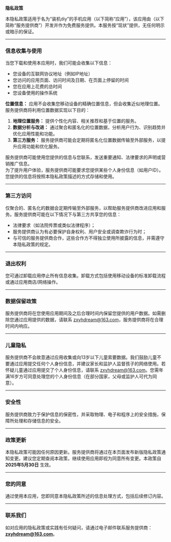 **隐私政策**

本隐私政策适用于名为“装机diy”的手机应用（以下简称“应用”），该应用由（以下简称“服务提供商”）开发并作为免费服务提供。本服务按“现状”提供，无任何明示或暗示的保证。

---

### **信息收集与使用**
当您下载和使用本应用时，我们可能会收集以下信息：
- 您设备的互联网协议地址（例如IP地址）
- 您访问的应用页面、访问时间及日期、在页面上停留的时间
- 您在应用上花费的总时间
- 您设备使用的操作系统

**位置信息：**
应用不会收集您移动设备的精确位置信息，但会收集近似地理位置。服务提供商将利用位置数据实现以下目的：
1. **地理位置服务：** 提供个性化内容、相关推荐和基于位置的服务。
2. **数据分析与改进：** 通过聚合和匿名化的位置数据，分析用户行为、识别趋势并优化应用性能和功能。
3. **第三方服务：** 服务提供商可能会定期将匿名化位置数据传输至外部服务，以提升应用功能和优化服务。

服务提供商可能使用您提供的信息与您联系，发送重要通知、法律要求的声明或营销推广信息。  
为了提升用户体验，服务提供商可能要求您提供某些个人身份信息（如用户ID）。您提供的信息将按照本隐私政策描述的方式存储和使用。

---

### **第三方访问**
仅聚合的、匿名化的数据会定期传输至外部服务，以帮助服务提供商改进应用和服务。服务提供商可能在以下情况下与第三方共享您的信息：
- 法律要求（如法院传票或类似法律程序）；
- 服务提供商认为有必要保护自身权利、用户安全或调查欺诈行为时；
- 与可信的服务提供商合作，这些合作方不得独立使用所披露的信息，并需遵守本隐私政策的规定。

---

### **退出权利**
您可通过卸载应用停止所有信息收集。卸载方式包括使用移动设备的标准卸载流程或通过应用商店/网络操作。

---

### **数据保留政策**
服务提供商将在您使用应用期间及之后合理时间内保留您提供的用户数据。如需删除您通过应用提供的数据，请联系 zxyhdream@163.com，服务提供商将在合理时间内响应。

---

### **儿童隐私**
服务提供商不会故意通过应用收集或向13岁以下儿童索要数据。我们鼓励儿童不要通过应用提交任何个人身份信息，并建议家长和监护人监督孩子的网络使用。若怀疑儿童通过应用提交了个人身份信息，请联系 zxyhdream@163.com。您需年满16岁方可同意处理您的个人身份信息（在部分国家，父母或监护人可代为同意）。

---

### **安全性**
服务提供商致力于保护信息的保密性，并采取物理、电子和程序上的安全措施，保障所处理和存储信息的安全。

---

### **政策更新**
本隐私政策可能因任何原因更新。服务提供商将通过在本页面发布新版隐私政策通知变更。建议您定期查阅本政策，继续使用应用即视为同意所有变更。本政策自 **2025年5月30日** 生效。

---

### **您的同意**
通过使用本应用，您即同意本隐私政策所述的信息处理方式，包括后续修订内容。

---

### **联系我们**
如对应用的隐私政策或实践有任何疑问，请通过电子邮件联系服务提供商：**zxyhdream@163.com**。

